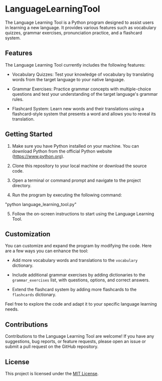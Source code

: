 # LanguageLearningTool

The Language Learning Tool is a Python program designed to assist users in learning a new language. It provides various features such as vocabulary quizzes, grammar exercises, pronunciation practice, and a flashcard system.

## Features

The Language Learning Tool currently includes the following features:

- Vocabulary Quizzes: Test your knowledge of vocabulary by translating words from the target language to your native language.

- Grammar Exercises: Practice grammar concepts with multiple-choice questions and test your understanding of the target language's grammar rules.

- Flashcard System: Learn new words and their translations using a flashcard-style system that presents a word and allows you to reveal its translation.

## Getting Started

1. Make sure you have Python installed on your machine. You can download Python from the official Python website (https://www.python.org).

2. Clone this repository to your local machine or download the source code.

3. Open a terminal or command prompt and navigate to the project directory.

4. Run the program by executing the following command:

"python language_learning_tool.py"

5. Follow the on-screen instructions to start using the Language Learning Tool.

## Customization

You can customize and expand the program by modifying the code. Here are a few ways you can enhance the tool:

- Add more vocabulary words and translations to the `vocabulary` dictionary.

- Include additional grammar exercises by adding dictionaries to the `grammar_exercises` list, with questions, options, and correct answers.

- Extend the flashcard system by adding more flashcards to the `flashcards` dictionary.

Feel free to explore the code and adapt it to your specific language learning needs.

## Contributions

Contributions to the Language Learning Tool are welcome! If you have any suggestions, bug reports, or feature requests, please open an issue or submit a pull request on the GitHub repository.

## License

This project is licensed under the [MIT License](LICENSE).
